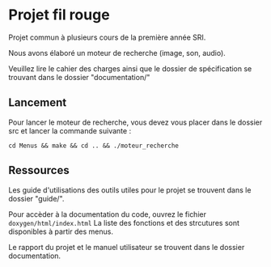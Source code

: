 # Projet fil rouge

Projet commun à plusieurs cours de la première année SRI.

Nous avons élaboré un moteur de recherche (image, son, audio).

Veuillez lire le cahier des charges ainsi que le dossier de spécification se trouvant dans le dossier "documentation/"

## Lancement
Pour lancer le moteur de recherche, vous devez vous placer dans le dossier src et lancer la commande suivante :
```
cd Menus && make && cd .. && ./moteur_recherche
```


## Ressources

Les guide d'utilisations des outils utiles pour le projet se trouvent dans le dossier "guide/".

Pour accèder à la documentation du code, ouvrez le fichier ``doxygen/html/index.html``
La liste des fonctions et des strcutures sont disponibles à partir des menus.

Le rapport du projet et le manuel utilisateur se trouvent dans le dossier documentation.

